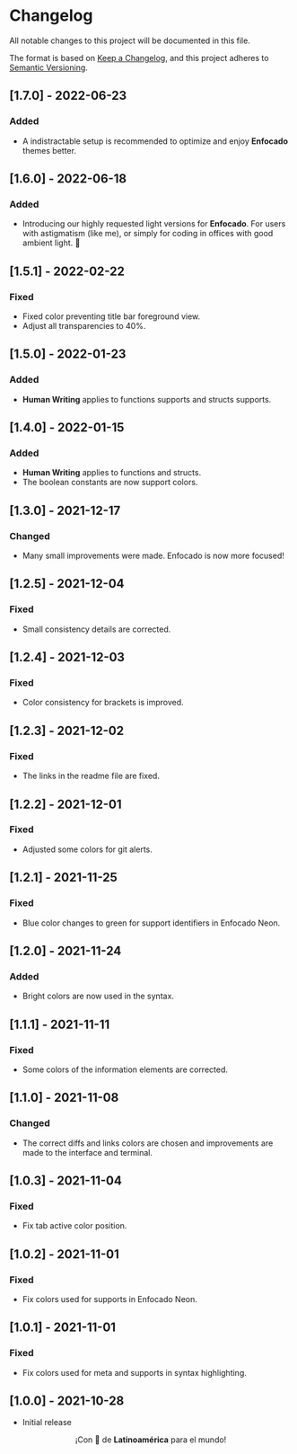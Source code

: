 # Changelog

All notable changes to this project will be documented in this file.

The format is based on [Keep a Changelog](https://keepachangelog.com/en/1.0.0/), and this project adheres to [Semantic Versioning](https://semver.org/spec/v2.0.0.html).

## [1.7.0] - 2022-06-23

### Added

- A indistractable setup is recommended to optimize and enjoy **Enfocado** themes better.

## [1.6.0] - 2022-06-18

### Added

- Introducing our highly requested light versions for **Enfocado**. For users with astigmatism (like me), or simply for coding in offices with good ambient light. 🌴

## [1.5.1] - 2022-02-22

### Fixed

- Fixed color preventing title bar foreground view.
- Adjust all transparencies to 40%.

## [1.5.0] - 2022-01-23

### Added

- **Human Writing** applies to functions supports and structs supports.

## [1.4.0] - 2022-01-15

### Added

- **Human Writing** applies to functions and structs.
- The boolean constants are now support colors.

## [1.3.0] - 2021-12-17

### Changed

- Many small improvements were made. Enfocado is now more focused!

## [1.2.5] - 2021-12-04

### Fixed

- Small consistency details are corrected.

## [1.2.4] - 2021-12-03

### Fixed

- Color consistency for brackets is improved.

## [1.2.3] - 2021-12-02

### Fixed

- The links in the readme file are fixed.

## [1.2.2] - 2021-12-01

### Fixed

- Adjusted some colors for git alerts.

## [1.2.1] - 2021-11-25

### Fixed

- Blue color changes to green for support identifiers in Enfocado Neon.

## [1.2.0] - 2021-11-24

### Added

- Bright colors are now used in the syntax.

## [1.1.1] - 2021-11-11

### Fixed

- Some colors of the information elements are corrected.

## [1.1.0] - 2021-11-08

### Changed

- The correct diffs and links colors are chosen and improvements are made to the interface and terminal.

## [1.0.3] - 2021-11-04

### Fixed

- Fix tab active color position.

## [1.0.2] - 2021-11-01

### Fixed

- Fix colors used for supports in Enfocado Neon.

## [1.0.1] - 2021-11-01

### Fixed

- Fix colors used for meta and supports in syntax highlighting.

## [1.0.0] - 2021-10-28

- Initial release

<p align="center">¡Con 💖 de <strong>Latinoamérica</strong> para el mundo!</p>
